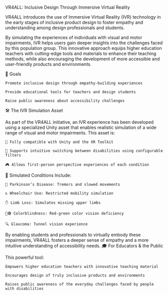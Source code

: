 VR4ALL: Inclusive Design Through Immersive Virtual Reality

VR4ALL introduces the use of Immersive Virtual Reality (IVR) technology in the early stages of inclusive product design to foster empathy and understanding among design professionals and students.

By simulating the experiences of individuals with visual and motor impairments, IVR helps users gain deeper insights into the challenges faced by this population group. This innovative approach equips higher education teachers with cutting-edge tools and materials to enhance their teaching methods, while also encouraging the development of more accessible and user-friendly products and environments.

🎯 Goals

    Promote inclusive design through empathy-building experiences

    Provide educational tools for teachers and design students

    Raise public awareness about accessibility challenges

🛠️ The IVR Simulation Asset

As part of the VR4ALL initiative, an IVR experience has been developed using a specialized Unity asset that enables realistic simulation of a wide range of visual and motor impairments. This asset is:

    🔁 Fully compatible with Unity and the XR Toolkit

    🔄 Supports intuitive switching between disabilities using configurable filters

    🎮 Allows first-person perspective experiences of each condition

🧠 Simulated Conditions Include:

    🧯 Parkinson’s Disease: Tremors and slowed movements

    ♿ Wheelchair Use: Restricted mobility simulation

    ✋ Limb Loss: Simulates missing upper limbs

    🔴🟢 Colorblindness: Red-green color vision deficiency

    🔍 Glaucoma: Tunnel vision experience

By enabling students and professionals to virtually embody these impairments, VR4ALL fosters a deeper sense of empathy and a more intuitive understanding of accessibility needs.
🎓 For Educators & the Public

This powerful tool:

    Empowers higher education teachers with innovative teaching material

    Encourages design of truly inclusive products and environments

    Raises public awareness of the everyday challenges faced by people with disabilities
